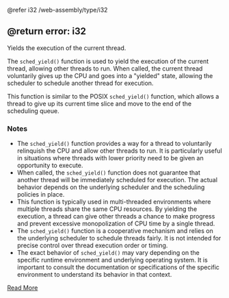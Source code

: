@refer i32 /web-assembly/type/i32

@return error: i32
---

Yields the execution of the current thread.

The `sched_yield()` function is used to yield the execution of the current thread, allowing other threads to run. When called, the current thread voluntarily gives up the CPU and goes into a "yielded" state, allowing the scheduler to schedule another thread for execution.

This function is similar to the POSIX `sched_yield()` function, which allows a thread to give up its current time slice and move to the end of the scheduling queue.

### Notes

- The `sched_yield()` function provides a way for a thread to voluntarily relinquish the CPU and allow other threads to run. It is particularly useful in situations where threads with lower priority need to be given an opportunity to execute.
- When called, the `sched_yield()` function does not guarantee that another thread will be immediately scheduled for execution. The actual behavior depends on the underlying scheduler and the scheduling policies in place.
- This function is typically used in multi-threaded environments where multiple threads share the same CPU resources. By yielding the execution, a thread can give other threads a chance to make progress and prevent excessive monopolization of CPU time by a single thread.
- The `sched_yield()` function is a cooperative mechanism and relies on the underlying scheduler to schedule threads fairly. It is not intended for precise control over thread execution order or timing.
- The exact behavior of `sched_yield()` may vary depending on the specific runtime environment and underlying operating system. It is important to consult the documentation or specifications of the specific environment to understand its behavior in that context.

[Read More](https://wasix.org/docs/api-reference/wasi/sched_yield)